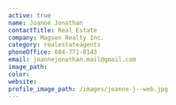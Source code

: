 ```yaml
---
active: true
name: Joanne Jonathan
contactTitle: Real Estate
company: Magsen Realty Inc.
category: realestateagents
phoneOffice: 604-771-8143
email: joannejonathan.mail@gmail.com
image_path:
color:
website:
profile_image_path: /images/joanne-j--web.jpg
---
```



